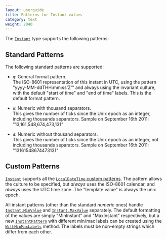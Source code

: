 ```yaml
---
layout: userguide
title: Patterns for Instant values
category: text
weight: 2040
---
```


The [`Instant`](noda-type://NodaTime.Instant) type supports the following patterns:

Standard Patterns
-----------------

The following standard patterns are supported:

- `g`: General format pattern.  
  The ISO-8601 representation of this instant in UTC, using the
  pattern "yyyy-MM-ddTHH:mm:ss'Z'" and always using the invariant culture,
  with the default "start of time" and "end of time" labels.
  This is the default format pattern.
  
- `n`: Numeric with thousand separators.  
  This gives the number of ticks since the Unix epoch as an integer,
  including thousands separators. Sample on September 16th 2011:
  "13,161,548,674,473,131"
  
- `d`: Numeric without thousand separators.  
  This gives the number of ticks since the Unix epoch as an integer,
  not including thousands separators. Sample on September 16th 2011:
  "13161548674473131"

Custom Patterns
---------------

[`Instant`](noda-type://NodaTime.Instant) supports all the [`LocalDateTime` custom patterns](localdatetime-patterns.html).
The pattern allows the culture to be specified, but *always* uses the ISO-8601 calendar, and *always* uses the UTC
time zone. The "template value" is always the unix epoch.

All instant patterns (other than the standard *numeric* ones) handle [`Instant.MinValue`](noda-field://NodaTime.Instant.MinValue) and [`Instant.MaxValue`](noda-field://NodaTime.Instant.MaxValue) separately. The default formatting of the values are simply "MinInstant" and "MaxInstant" respectively, but a new [`InstantPattern`](noda-type://NodaTime.Text.InstantPattern) with different min/max labels can be created using the [`WithMinMaxLabels`](noda-method://NodaTime.Text.InstantPattern.WithMinMaxLabels) method. The labels must be non-empty strings which differ from each other.
